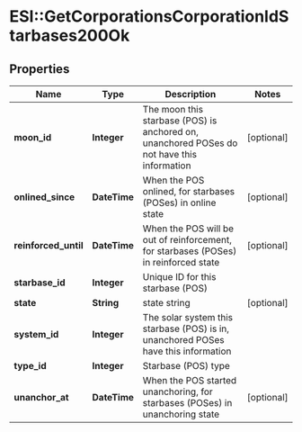 # ESI::GetCorporationsCorporationIdStarbases200Ok

## Properties
Name | Type | Description | Notes
------------ | ------------- | ------------- | -------------
**moon_id** | **Integer** | The moon this starbase (POS) is anchored on, unanchored POSes do not have this information | [optional] 
**onlined_since** | **DateTime** | When the POS onlined, for starbases (POSes) in online state | [optional] 
**reinforced_until** | **DateTime** | When the POS will be out of reinforcement, for starbases (POSes) in reinforced state | [optional] 
**starbase_id** | **Integer** | Unique ID for this starbase (POS) | 
**state** | **String** | state string | [optional] 
**system_id** | **Integer** | The solar system this starbase (POS) is in, unanchored POSes have this information | 
**type_id** | **Integer** | Starbase (POS) type | 
**unanchor_at** | **DateTime** | When the POS started unanchoring, for starbases (POSes) in unanchoring state | [optional] 

